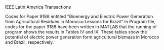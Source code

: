 IEEE Latin America Transactions

Codes for Paper 9186 entitled "Bioenergy and Electric Power Generation from Agricultural Residues in Morocco:Lessons for Brazil"
In Program file, codes for the paper 9186 have been written in MATLAB that the running of program shows the results in Tables IV and IX. These tables show the potential of electric power generation form agricultural biomass in Morocco and Brazil, respectively.
